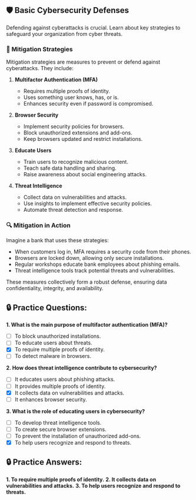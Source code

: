 ## **🛡️ Basic Cybersecurity Defenses**

Defending against cyberattacks is crucial. Learn about key strategies to safeguard your organization from cyber threats.

### **🔐 Mitigation Strategies**

Mitigation strategies are measures to prevent or defend against cyberattacks. They include:

1. **Multifactor Authentication (MFA)**
   - Requires multiple proofs of identity.
   - Uses something user knows, has, or is.
   - Enhances security even if password is compromised.

2. **Browser Security**
   - Implement security policies for browsers.
   - Block unauthorized extensions and add-ons.
   - Keep browsers updated and restrict installations.

3. **Educate Users**
   - Train users to recognize malicious content.
   - Teach safe data handling and sharing.
   - Raise awareness about social engineering attacks.

4. **Threat Intelligence**
   - Collect data on vulnerabilities and attacks.
   - Use insights to implement effective security policies.
   - Automate threat detection and response.

### **🔍 Mitigation in Action**

Imagine a bank that uses these strategies:

- When customers log in, MFA requires a security code from their phones.
- Browsers are locked down, allowing only secure installations.
- Regular workshops educate bank employees about phishing emails.
- Threat intelligence tools track potential threats and vulnerabilities.

These measures collectively form a robust defense, ensuring data confidentiality, integrity, and availability.

## **🔒 Practice Questions:**

**1. What is the main purpose of multifactor authentication (MFA)?**
   - [ ] To block unauthorized installations.
   - [ ] To educate users about threats.
   - [x] To require multiple proofs of identity.
   - [ ] To detect malware in browsers.

**2. How does threat intelligence contribute to cybersecurity?**
   - [ ] It educates users about phishing attacks.
   - [ ] It provides multiple proofs of identity.
   - [x] It collects data on vulnerabilities and attacks.
   - [ ] It enhances browser security.

**3. What is the role of educating users in cybersecurity?**
   - [ ] To develop threat intelligence tools.
   - [ ] To create secure browser extensions.
   - [ ] To prevent the installation of unauthorized add-ons.
   - [x] To help users recognize and respond to threats.

## **🔒 Practice Answers:**

**1. To require multiple proofs of identity.**
**2. It collects data on vulnerabilities and attacks.**
**3. To help users recognize and respond to threats.**